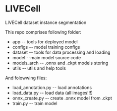 # LIVECell
LIVECell dataset instance segmentation

This repo comprises following folder:
- app -- tools for deployed model 
- configs -- model training configs
- dataset -- tools for data processing and loading
- model --main model source code
- models_arch -- .onnx and .ckpt models storing
- utils -- utils and help tools

And folowwing files:
- load_annotation.py -- load annotations
- load_data.py -- load data (all images!!!)
- onnx_create.py -- create .onnx model from .ckpt
- train.py -- train model
